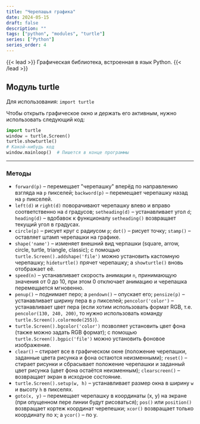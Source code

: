 ```yaml
---
title: "Черепашья графика"
date: 2024-05-15
draft: false
description: ""
tags: ["python", "modules", "turtle"]
series: ["Python"]
series_order: 4
---
```


{{< lead >}}
Графическая библиотека, встроенная в язык Python.
{{< /lead >}}

## **Модуль turtle**
Для использования: `import turtle`

Чтобы открыть графическое окно и держать его активным, нужно использовать следующий код:
```py
import turtle
window = turtle.Screen()
turtle.showturtle()
# Какой-нибудь код
window.mainloop()  # Пишется в конце программы
```

---
### Методы
* `forward(p)` – перемещает "черепашку" вперёд по направлению взгляда на `p` пикселей; `backword(p)` – перемещает черепашку назад на `p` пикселей.
*  `left(d)` и `right(d)` поворачивают черепашку влево и вправо соответственно на `d` градусов; `setheading(d)` – устанавливает угол `d`; `heading(d)` – вдобавок к функционалу `setheading()` возвращает текущий угол в градусах.
* `circle(p)` – рисует круг с радиусом `p`; `dot()` – рисует точку; `stamp()` – оставляет штамп черепашки на графике.
* `shape('name')` – изменяет внешний вид черпашки (square, arrow, circle, turtle, triangle, classic); с помощью `turtle.Screen().addshape('file')` можно установить кастомную черепашку; `hideturtle()` прячет черепашку; а `showturtle()` вновь отображает её.
* `speed(n)` – устанавливает скорость анимации `n`, принимающую значения от 0 до 10, при этом 0 отключает анимацию и черепашка перемещается мгновенно.
* `penup()` – поднимает перо; а `pendown()` – опускает его; `pensize(p)` – устанавливает ширину пера в `p` пикселей; `pencolor('color')` – устанавливает цвет пера (если хотим использовать формат RGB, т.е. `pencolor(130, 240, 200)`, то нужно использовать команду `turtle.Screen().colormode(255)`).
* `turtle.Screen().bgcolor('color')` позволяет установить цвет фона (также можно задать RGB формат); с помощью `turtle.Screen().bgpic('file')` можно установить фоновое изображение.
* `clear()` – стирает все в графическом окне (положение черепашки, заданные цвета рисунка и фона остаются неизменными); `reset()` – стирает рисунки и сбрасывает положение черепашки и заданный цвет рисунка (цвет фона остаётся неизменным); `clearscreen()` – возвращает экран в исходное состояние.
* `turtle.Screen().setup(w, h)` – устанавливает размер окна в ширину `w` и высоту `h` в пикселях.
* `goto(x, y)` – перемещает черепашку в координаты (x, y) на экране (при опущенном пере линии будут рисоваться); `pos()` или `position()` возвращает кортеж координат черепешки; `xcor()` возвращает только координату по x; а `ycor()` – по y.